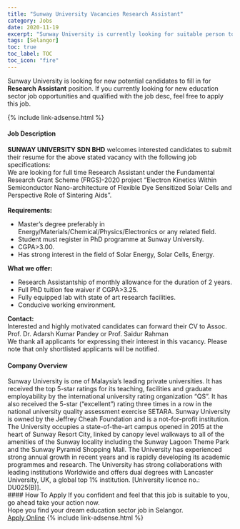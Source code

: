 ```yaml
---
title: "Sunway University Vacancies Research Assistant" 
category: Jobs 
date: 2020-11-19 
excerpt: "Sunway University is currently looking for suitable person to fill in the Research Assistant which positioned at Selangor" 
tags: [Selangor] 
toc: true 
toc_label: TOC 
toc_icon: "fire" 
--- 
```


<p>Sunway University is looking for new potential candidates to fill in for <b>Research Assistant</b> position. If you currently looking for new education sector job opportunities and qualified with the job desc, feel free to apply this job.
</p>{% include link-adsense.html %} 
 <div><div><div><h4>Job Description</h4></div></div><div><div><span><div><div><strong>SUNWAY UNIVERSITY SDN BHD</strong> welcomes interested candidates to submit their resume for the above stated vacancy with the following job specifications:</div><div>We are looking for full time Research Assistant under the Fundamental Research Grant Scheme (FRGS)-2020 project &#8220;Electron Kinetics Within Semiconductor Nano-architecture of Flexible Dye Sensitized Solar Cells and Perspective Role of Sintering Aids&#8221;.</div><div><br><strong>Requirements:</strong></div><ul><li>Master&#8217;s degree preferably in Energy/Materials/Chemical/Physics/Electronics or any related field.</li><li>Student must register in PhD programme at Sunway University.</li><li>CGPA&gt;3.00.</li><li>Has strong interest in the field of Solar Energy, Solar Cells, Energy.</li></ul><div><strong>What we offer:</strong></div><ul><li>Research Assistantship of monthly allowance for the duration of 2 years.</li><li>Full PhD tuition fee waiver if CGPA&gt;3.25.</li><li>Fully equipped lab with state of art research facilities.</li><li>Conducive working environment.</li></ul><div><strong>Contact:</strong></div><div>Interested and highly motivated candidates can forward their CV to Assoc. Prof. Dr. Adarsh Kumar Pandey or Prof. Saidur Rahman</div><div>We thank all applicants for expressing their interest in this vacancy. Please note that only shortlisted applicants will be notified.</div></div></span></div></div></div> 
<div><div><div><h4>Company Overview</h4></div></div><div><div><span><div><div>
<div>
<div>
			Sunway University is one of Malaysia&#8217;s leading private universities. It has received the top 5-star ratings for its teaching, facilities and graduate employability by the international university rating organization &#8220;QS&#8221;. It has also received the 5-star (&#8220;excellent&#8221;) rating three times in a row in the national university quality assessment exercise SETARA. Sunway University is owned by the Jeffrey Cheah Foundation and is a not-for-profit institution. The University occupies a state-of-the-art campus opened in 2015 at the heart of Sunway Resort City, linked by canopy level walkways to all of the amenities of the Sunway locality including the Sunway Lagoon Theme Park and the Sunway Pyramid Shopping Mall. The University has experienced strong annual growth in recent years and is rapidly developing its academic programmes and research. The University has strong collaborations with leading institutions Worldwide and offers dual degrees with Lancaster University, UK, a global top 1% institution. [University licence no.: DU025(B)].</div>
</div>
</div></div></span></div></div></div> 
#### How To Apply 
If you confident and feel that this job is suitable to you, go ahead take your action now. <br/> 
Hope you find your dream education sector job in Selangor. <br/> 
<a href="https://www.jobstreet.com.my/en/job/research-assistant-4425321?jobId=jobstreet-my-job-4425321&sectionRank=3&token=0~3d2b125f-dad1-4f92-97fb-98739d846226&fr=SRP%20View%20In%20New%20Ta" class="btn btn--info" target="_blank" rel="nofollow noopenner">Apply Online</a> 
{% include link-adsense.html %} 